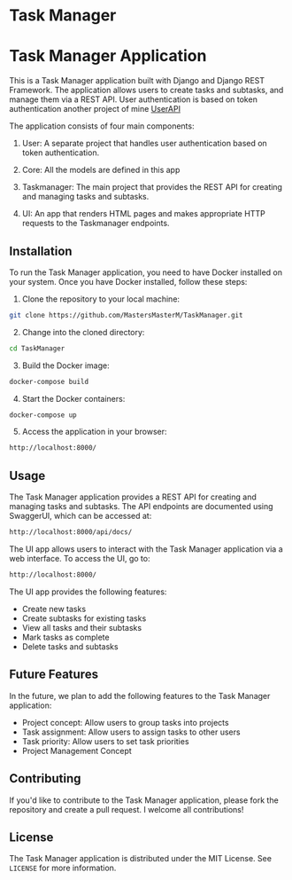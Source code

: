 # Task Manager

# Task Manager Application

This is a Task Manager application built with Django and Django REST Framework. The application allows users to create tasks and subtasks, and manage them via a REST API. User authentication is based on token authentication another project of mine [UserAPI](https://github.com/MastersMasterM/UserAPI/)

The application consists of four main components:

1. User: A separate project that handles user authentication based on token authentication.

2. Core: All the models are defined in this app

2. Taskmanager: The main project that provides the REST API for creating and managing tasks and subtasks.

3. UI: An app that renders HTML pages and makes appropriate HTTP requests to the Taskmanager endpoints.

## Installation

To run the Task Manager application, you need to have Docker installed on your system. Once you have Docker installed, follow these steps:

1. Clone the repository to your local machine:

```bash
git clone https://github.com/MastersMasterM/TaskManager.git
```

2. Change into the cloned directory:

```bash
cd TaskManager
```

3. Build the Docker image:

```bash
docker-compose build
```

4. Start the Docker containers:

```bash
docker-compose up
```

5. Access the application in your browser:

```bash
http://localhost:8000/
```

## Usage

The Task Manager application provides a REST API for creating and managing tasks and subtasks. The API endpoints are documented using SwaggerUI, which can be accessed at:

```bash
http://localhost:8000/api/docs/
```

The UI app allows users to interact with the Task Manager application via a web interface. To access the UI, go to:

```bash
http://localhost:8000/
```

The UI app provides the following features:

- Create new tasks
- Create subtasks for existing tasks
- View all tasks and their subtasks
- Mark tasks as complete
- Delete tasks and subtasks

## Future Features

In the future, we plan to add the following features to the Task Manager application:

- Project concept: Allow users to group tasks into projects
- Task assignment: Allow users to assign tasks to other users
- Task priority: Allow users to set task priorities
- Project Management Concept

## Contributing

If you'd like to contribute to the Task Manager application, please fork the repository and create a pull request. I welcome all contributions!

## License

The Task Manager application is distributed under the MIT License. See `LICENSE` for more information.
